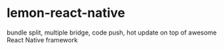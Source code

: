 # lemon-react-native
bundle split, multiple bridge, code push, hot update on top of awesome React Native framework
